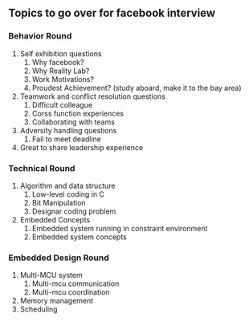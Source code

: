 ## Topics to go over for facebook interview

### **Behavior Round**
1. Self exhibition questions
   1. Why facebook?
   2. Why Reality Lab?
   3. Work Motivations?
   4. Proudest Achievement? (study aboard, make it to the bay area)
2. Teamwork and conflict resolution questions
   1. Difficult colleague
   2. Corss function experiences
   3. Collaborating with teams
3. Adversity handling questions
   1. Fail to meet deadline
4. Great to share leadership experience

### **Technical Round**
1.  Algorithm and data structure
    1.  Low-level coding in C
    2.  Bit Manipulation
    3.  Designar coding problem
2. Embedded Concepts
   1. Embedded system running in constraint environment
   2. Embedded system concepts

### **Embedded Design Round**
1.  Multi-MCU system
    1.  Multi-mcu communication
    2.  Multi-mcu coordination
2. Memory management
3. Scheduling 
